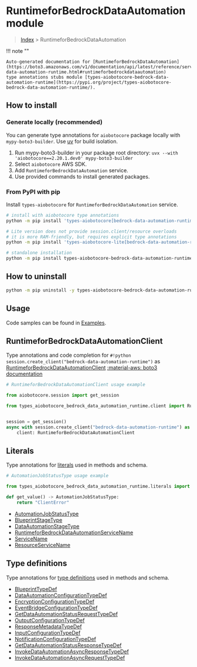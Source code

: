 # RuntimeforBedrockDataAutomation module

> [Index](../README.md) > RuntimeforBedrockDataAutomation


!!! note ""

    Auto-generated documentation for [RuntimeforBedrockDataAutomation](https://boto3.amazonaws.com/v1/documentation/api/latest/reference/services/bedrock-data-automation-runtime.html#runtimeforbedrockdataautomation)
    type annotations stubs module [types-aiobotocore-bedrock-data-automation-runtime](https://pypi.org/project/types-aiobotocore-bedrock-data-automation-runtime/).

## How to install

### Generate locally (recommended)

You can generate type annotations for `aiobotocore` package locally with `mypy-boto3-builder`.
Use [uv](https://docs.astral.sh/uv/getting-started/installation/) for build isolation.

1. Run mypy-boto3-builder in your package root directory: `uvx --with 'aiobotocore==2.20.1.dev0' mypy-boto3-builder`
1. Select `aiobotocore` AWS SDK.
1. Add `RuntimeforBedrockDataAutomation` service.
1. Use provided commands to install generated packages.



### From PyPI with pip

Install `types-aiobotocore` for `RuntimeforBedrockDataAutomation` service.

```bash
# install with aiobotocore type annotations
python -m pip install 'types-aiobotocore[bedrock-data-automation-runtime]'

# Lite version does not provide session.client/resource overloads
# it is more RAM-friendly, but requires explicit type annotations
python -m pip install 'types-aiobotocore-lite[bedrock-data-automation-runtime]'

# standalone installation
python -m pip install types-aiobotocore-bedrock-data-automation-runtime
```



## How to uninstall

```bash
python -m pip uninstall -y types-aiobotocore-bedrock-data-automation-runtime
```

## Usage

Code samples can be found in [Examples](./usage.md).

## RuntimeforBedrockDataAutomationClient

Type annotations and code completion for  `#!python session.create_client("bedrock-data-automation-runtime")` as [RuntimeforBedrockDataAutomationClient](./client.md)
[:material-aws: boto3 documentation](https://boto3.amazonaws.com/v1/documentation/api/latest/reference/services/bedrock-data-automation-runtime.html#RuntimeforBedrockDataAutomation.Client)

```python
# RuntimeforBedrockDataAutomationClient usage example

from aiobotocore.session import get_session

from types_aiobotocore_bedrock_data_automation_runtime.client import RuntimeforBedrockDataAutomationClient


session = get_session()
async with session.create_client("bedrock-data-automation-runtime") as client:
    client: RuntimeforBedrockDataAutomationClient
```








## Literals

Type annotations for [literals](./literals.md) used in methods and schema.

```python
# AutomationJobStatusType usage example

from types_aiobotocore_bedrock_data_automation_runtime.literals import AutomationJobStatusType

def get_value() -> AutomationJobStatusType:
    return "ClientError"
```

- [AutomationJobStatusType](./literals.md#automationjobstatustype)
- [BlueprintStageType](./literals.md#blueprintstagetype)
- [DataAutomationStageType](./literals.md#dataautomationstagetype)
- [RuntimeforBedrockDataAutomationServiceName](./literals.md#runtimeforbedrockdataautomationservicename)
- [ServiceName](./literals.md#servicename)
- [ResourceServiceName](./literals.md#resourceservicename)




## Type definitions

Type annotations for [type definitions](./type_defs.md) used in methods and schema.

- [BlueprintTypeDef](./type_defs.md#blueprinttypedef)
- [DataAutomationConfigurationTypeDef](./type_defs.md#dataautomationconfigurationtypedef)
- [EncryptionConfigurationTypeDef](./type_defs.md#encryptionconfigurationtypedef)
- [EventBridgeConfigurationTypeDef](./type_defs.md#eventbridgeconfigurationtypedef)
- [GetDataAutomationStatusRequestTypeDef](./type_defs.md#getdataautomationstatusrequesttypedef)
- [OutputConfigurationTypeDef](./type_defs.md#outputconfigurationtypedef)
- [ResponseMetadataTypeDef](./type_defs.md#responsemetadatatypedef)
- [InputConfigurationTypeDef](./type_defs.md#inputconfigurationtypedef)
- [NotificationConfigurationTypeDef](./type_defs.md#notificationconfigurationtypedef)
- [GetDataAutomationStatusResponseTypeDef](./type_defs.md#getdataautomationstatusresponsetypedef)
- [InvokeDataAutomationAsyncResponseTypeDef](./type_defs.md#invokedataautomationasyncresponsetypedef)
- [InvokeDataAutomationAsyncRequestTypeDef](./type_defs.md#invokedataautomationasyncrequesttypedef)

